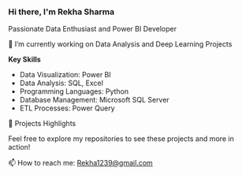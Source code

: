 ### Hi there, I'm Rekha Sharma ###

Passionate Data Enthusiast and Power BI Developer

🔭 I’m currently working on Data Analysis and Deep Learning Projects

  **Key Skills**
- Data Visualization: Power BI
- Data Analysis: SQL, Excel
- Programming Languages: Python
- Database Management: Microsoft SQL Server
- ETL Processes: Power Query

🌟 Projects Highlights

Feel free to explore my repositories to see these projects and more in action!

📫 How to reach me: Rekha1239@gmail.com

